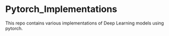 # Pytorch_Implementations
This repo contains various implementations of Deep Learning models using pytorch.
